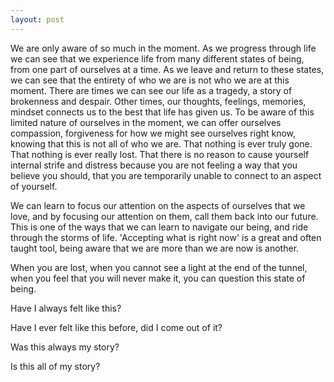 ```yaml
---
layout: post
---
```


We are only aware of so much in the moment. As we progress through life we can see that we experience life from many different states of being,
from one part of ourselves at a time. As we leave and return to these states, we can see that the entirety of who we are is not who we are at
this moment. There are times we can see our life as a tragedy, a story of brokenness and despair. Other times, our thoughts, feelings, memories,
mindset connects us to the best that life has given us. To be aware of this limited nature of ourselves in the moment, we can offer ourselves
compassion, forgiveness for how we might see ourselves right know, knowing that this is not all of who we are. That nothing is ever truly gone.
That nothing is ever really lost. That there is no reason to cause yourself internal strife and distress because you are not feeling a way that
you believe you should, that you are temporarily unable to connect to an aspect of yourself.

We can learn to focus our attention on the aspects of ourselves that we love, and by focusing our attention on them, call them back into our future. This is one of the ways that
we can learn to navigate our being, and ride through the storms of life. 'Accepting what is right now' is a great and often taught tool, being aware
that we are more than we are now is another.

When you are lost, when you cannot see a light at the end of the tunnel, when you feel that you will never make it, you can question this state of
being.

Have I always felt like this?

Have I ever felt like this before, did I come out of it?

Was this always my story?

Is this all of my story?

<!-- chapter of A Book --> 
